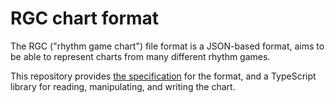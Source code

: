 # RGC chart format

The RGC ("rhythm game chart") file format is a JSON-based format, aims to be able to represent charts from many different rhythm games.

This repository provides [the specification](./docs/spec.md) for the format, and a TypeScript library for reading, manipulating, and writing the chart.
